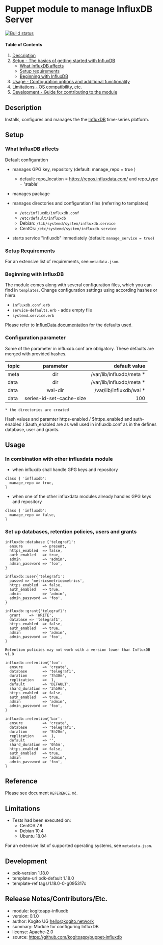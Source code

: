 # Puppet module to manage InfluxDB Server

[![Build status][travis-image]][travis-url]

#### Table of Contents

1. [Description](#description)
2. [Setup - The basics of getting started with InfluxDB](#setup)
    * [What InfluxDB affects](#what-InfluxDB-affects)
    * [Setup requirements](#setup-requirements)
    * [Beginning with InfluxDB](#beginning-with-InfluxDB)
3. [Usage - Configuration options and additional functionality](#usage)
4. [Limitations - OS compatibility, etc.](#limitations)
5. [Development - Guide for contributing to the module](#development)

## Description

Installs, configures and manages the the [InfluxDB](https://github.com/influxdata/influxdb)
time-series platform.

## Setup

### What InfluxDB affects

Default configuration

-   manages GPG key, repository  (default: manage_repo = true )
      - default: repo_location = https://repos.influxdata.com/ and repo_type = 'stable'

-   manages package

-   manages directories and configuration files (referring to templates)
    -   `/etc/influxdb/influxdb.conf`
    -   `/etc/default/influxdb`
    -   Debian: `/lib/systemd/system/influxdb.service`
    -   CentOs: `/etc/systemd/system/influxdb.service`

-   starts service "influxdb" immediately (default: `manage_service = true`)

### Setup Requirements

For an extensive list of requirements, see `metadata.json`.

### Beginning with InfluxDB

The module comes along with several configuration files, which you can find in
`templates`. Change configuration settings using according hashes or hiera.

- `influxdb.conf.erb`
- `service-defaults.erb` - adds empty file
- `systemd.service.erb`

Please refer to [InfluxData documentation](https://www.influxdata.com/) for the
defaults used.

### Configuration parameter

Some of the parameter in influxdb.conf are obligatory. These defaults are merged with provided hashes.

|  topic |  parameter                |  default value           |
| :----- | :-----------------------: | -----------------------: |
|  meta  |  dir                      | /var/lib/influxdb/meta * |
|  data  |  dir                      | /var/lib/influxdb/meta * |
|  data  |  wal-dir                  | /var/lib/influxdb/wal *  |
|  data  |  series-id-set-cache-size | 100                      |

    * the directories are created

Hash values and paramter https-enabled / $https_enabled  and auth-enabled / $auth_enabled are as well used in
influxdb.conf as in the defines database, user and grants.


## Usage

### In combination with other influxdata module

* when influxdb shall handle GPG keys and repository
```
class { 'influxdb':
  manage_repo => true,
}
```

* when one of the other influxdata modules already handles GPG keys and repository
```
class { 'influxdb':
  manage_repo => false,
}
```

### Set up databases, retention policies, users and grants

```
influxdb::database {'telegraf1':
  ensure         => present,
  https_enabled  => false,
  auth_enabled   => true,
  admin          => 'admin',
  admin_password => 'foo',
}
```

```
influxdb::user{'telegraf1':
  passwd => 'metricsmetricsmetrics',
  https_enabled  => false,
  auth_enabled   => true,
  admin          => 'admin',
  admin_password => 'foo',
}
```

```
influxdb::grant{'telegraf1':
  grant    => 'WRITE',
  database => 'telegraf1',
  https_enabled  => false,
  auth_enabled   => true,
  admin          => 'admin',
  admin_password => 'foo',
}
```

    Retention policies may not work with a version lower than InfluxDB v1.8
```
influxdb::retention{'foo':
  ensure         => 'create',
  database       => 'telegraf1',
  duration       => '7h30m',
  replication    =>  1,
  default        => 'DEFAULT',
  shard_duration => '3h59m',
  https_enabled  => false,
  auth_enabled   => true,
  admin          => 'admin',
  admin_password => 'foo',
}

influxdb::retention{'bar':
  ensure         => 'create',
  database       => 'telegraf1',
  duration       => '5h20m',
  replication    =>  1,
  default        => '',
  shard_duration => '0h5m',
  https_enabled  => false,
  auth_enabled   => true,
  admin          => 'admin',
  admin_password => 'foo',
}
```
## Reference

Please see document `REFERENCE.md`.


## Limitations

-   Tests had been executed on:
    - CentOS 7.8
    - Debian 10.4
    - Ubuntu 18.04

For an extensive list of supported operating systems, see `metadata.json`.


## Development

-   pdk-version     1.18.0
-   template-url    pdk-default 1.18.0
-   template-ref    tags/1.18.0-0-g095317c


## Release Notes/Contributors/Etc.

-   module:     kogitoapp-influxdb
-   version:    0.1.0
-   author:     Kogito UG <hello@kogito.network>
-   summary:    Module for configuring InfluxDB
-   license:    Apache-2.0
-   source:     https://github.com/kogitoapp/puppet-influxdb

[travis-image]: https://travis-ci.com/kogitoapp/puppet-influxdb.svg
[travis-url]: https://travis-ci.com/kogitoapp/puppet-influxdb
